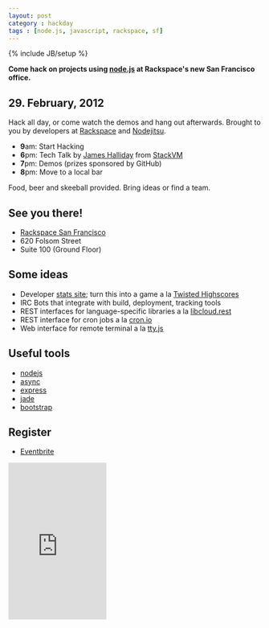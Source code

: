 ```yaml
---
layout: post
category : hackday
tags : [node.js, javascript, rackspace, sf]
---
```

{% include JB/setup %}

<div class="center alert"><b>Come hack on projects using <a href="http://nodejs.org/">node.js</a> at Rackspace's new San Francisco office.</b></div>

## 29. February, 2012

Hack all day, or come watch the demos and hang out afterwards. Brought to you by developers at <a href="http://rackspace.com">Rackspace</a> and <a href="http://nodejitsu.com">Nodejitsu</a>.

<ul class="unstyled">
  <li><b>9</b>am: Start Hacking</li>
  <li><b>6</b>pm: Tech Talk by <a href="https://github.com/SubStack">James Halliday</a> from <a href="http://stackvm.com/">StackVM</a></li>
  <li><b>7</b>pm: Demos (prizes sponsored by GitHub)</li>
  <li><b>8</b>pm: Move to a local bar</li>
</ul>

Food, beer and skeeball provided. Bring ideas or find a team.

## See you there!

<ul class="unstyled">
  <li><a href="http://maps.google.com/maps?q=620+Folsom+Street,+San+Francisco,+CA,+United+States&hl=de&sll=37.0625,-95.677068&sspn=48.77566,92.724609&oq=620+Folsom+S&hnear=620+Folsom+St,+San+Francisco,+California+94105&t=m&z=16">Rackspace San Francisco</a></li>
  <li>620 Folsom Street</li>
  <li>Suite 100 (Ground Floor)</li>
</ul>

## Some ideas

- Developer [stats site][developer-stats]; turn this into a game a la [Twisted Highscores][highscores]
- IRC Bots that integrate with build, deployment, tracking tools
- REST interfaces for language-specific libraries a la [libcloud.rest][lcrest]
- REST interface for cron jobs a la [cron.io][cronio]
- Web interface for remote terminal a la [tty.js][ttyjs]

[developer-stats]: https://github.com/hacktheplanet/developer-stats
[highscores]: http://twistedmatrix.com/highscores/
[lcrest]: https://github.com/Kami/libcloud.rest
[cronio]: http://cron.io/
[ttyjs]: https://github.com/chjj/tty.js

## Useful tools

- [nodejs](http://nodejs.org/ )
- [async](https://github.com/caolan/async )
- [express](http://expressjs.com/ )
- [jade](http://jade-lang.com/ )
- [bootstrap](http://twitter.github.com/bootstrap/ )

## Register

- [Eventbrite](http://nodejshackday.eventbrite.com/ )

<div style="width:195px; text-align:center;" >
  <iframe  src="http://www.eventbrite.com/countdown-widget?eid=2912586625" frameborder="0" height="312" width="195" marginheight="0" marginwidth="0" scrolling="no" allowtransparency="true">
  </iframe>
</div>

<!--
- [Meetup | Bay Area Software Engineers]( http://www.meetup.com/software/events/51882442/ )
- [Meetup | SFJS](http://www.meetup.com/jsmeetup/events/51361712/ )
-->

